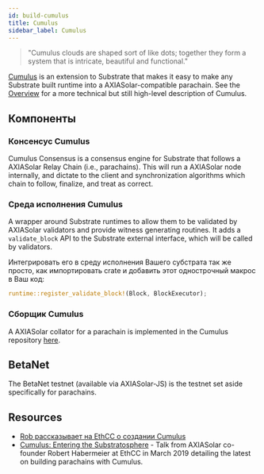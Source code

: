 ```yaml
---
id: build-cumulus
title: Cumulus
sidebar_label: Cumulus
---
```


> "Cumulus clouds are shaped sort of like dots; together they form a system that is intricate, beautiful and functional."

[Cumulus](https://github.com/axia-tech/cumulus) is an extension to Substrate that makes it easy to make any Substrate built runtime into a AXIASolar-compatible parachain. See the [Overview](https://github.com/axia-tech/cumulus/blob/master/docs/overview.md) for a more technical but still high-level description of Cumulus.

## Компоненты

### Консенсус Cumulus

Cumulus Consensus is a consensus engine for Substrate that follows a AXIASolar Relay Chain (i.e., parachains). This will run a AXIASolar node internally, and dictate to the client and synchronization algorithms which chain to follow, finalize, and treat as correct.

### Среда исполнения Cumulus

A wrapper around Substrate runtimes to allow them to be validated by AXIASolar validators and provide witness generating routines. It adds a `validate_block` API to the Substrate external interface, which will be called by validators.

Интегрировать его в среду исполнения Вашего субстрата так же просто, как импортировать crate и добавить этот однострочный макрос в Ваш код:

```rust
runtime::register_validate_block!(Block, BlockExecutor);
```

### Сборщик Cumulus

A AXIASolar collator for a parachain is implemented in the Cumulus repository [here](https://github.com/axia-tech/cumulus/tree/master/collator).

## BetaNet

The BetaNet testnet (available via AXIASolar-JS) is the testnet set aside specifically for parachains.

## Resources

- [Rob рассказывает на EthCC о создании Cumulus](https://www.youtube.com/watch?v=thgtXq5YMOo)
- [Cumulus: Entering the Substratosphere](https://www.youtube.com/watch?v=thgtXq5YMOo) - Talk from AXIASolar co-founder Robert Habermeier at EthCC in March 2019 detailing the latest on building parachains with Cumulus.
